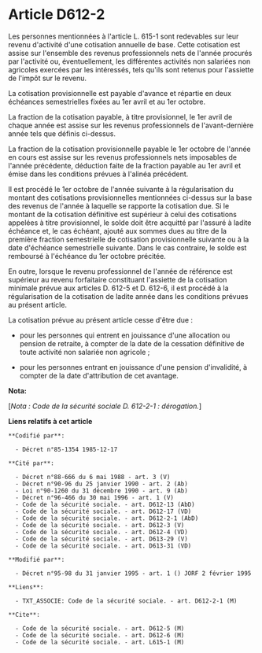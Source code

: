# Article D612-2

Les personnes mentionnées à l'article L. 615-1 sont redevables sur leur revenu d'activité d'une cotisation annuelle de base.
Cette cotisation est assise sur l'ensemble des revenus professionnels nets de l'année procurés par l'activité ou,
éventuellement, les différentes activités non salariées non agricoles exercées par les intéressés, tels qu'ils sont retenus
pour l'assiette de l'impôt sur le revenu. 

La cotisation provisionnelle est payable d'avance et répartie en deux échéances semestrielles fixées au 1er avril et au 1er
octobre.

La fraction de la cotisation payable, à titre provisionnel, le 1er avril de chaque année est assise sur les revenus
professionnels de l'avant-dernière année tels que définis ci-dessus.

La fraction de la cotisation provisionnelle payable le 1er octobre de l'année en cours est assise sur les revenus
professionnels nets imposables de l'année précédente, déduction faite de la fraction payable au 1er avril et émise dans les
conditions prévues à l'alinéa précédent.

Il est procédé le 1er octobre de l'année suivante à la régularisation du montant des cotisations provisionnelles mentionnées
ci-dessus sur la base des revenus de l'année à laquelle se rapporte la cotisation due. Si le montant de la cotisation
définitive est supérieur à celui des cotisations appelées à titre provisionnel, le solde doit être acquitté par l'assuré à
ladite échéance et, le cas échéant, ajouté aux sommes dues au titre de la première fraction semestrielle de cotisation
provisionnelle suivante ou à la date d'échéance semestrielle suivante. Dans le cas contraire, le solde est remboursé à
l'échéance du 1er octobre précitée.

En outre, lorsque le revenu professionnel de l'année de référence est supérieur au revenu forfaitaire constituant l'assiette
de la cotisation minimale prévue aux articles D. 612-5 et D. 612-6, il est procédé à la régularisation de la cotisation de
ladite année dans les conditions prévues au présent article.

La cotisation prévue au présent article cesse d'être due :

- pour les personnes qui entrent en jouissance d'une allocation ou pension de retraite, à compter de la date de la cessation
définitive de toute activité non salariée non agricole ;

- pour les personnes entrant en jouissance d'une pension d'invalidité, à compter de la date d'attribution de cet avantage.

**Nota:**

[*Nota : Code de la sécurité sociale D. 612-2-1 : dérogation.*]

**Liens relatifs à cet article**

	**Codifié par**:

	  - Décret n°85-1354 1985-12-17

	**Cité par**:

	  - Décret n°88-666 du 6 mai 1988 - art. 3 (V)
	  - Décret n°90-96 du 25 janvier 1990 - art. 2 (Ab)
	  - Loi n°90-1260 du 31 décembre 1990 - art. 9 (Ab)
	  - Décret n°96-466 du 30 mai 1996 - art. 1 (V)
	  - Code de la sécurité sociale. - art. D612-13 (AbD)
	  - Code de la sécurité sociale. - art. D612-17 (VD)
	  - Code de la sécurité sociale. - art. D612-2-1 (AbD)
	  - Code de la sécurité sociale. - art. D612-3 (V)
	  - Code de la sécurité sociale. - art. D612-4 (VD)
	  - Code de la sécurité sociale. - art. D613-29 (V)
	  - Code de la sécurité sociale. - art. D613-31 (VD)

	**Modifié par**:

	  - Décret n°95-98 du 31 janvier 1995 - art. 1 () JORF 2 février 1995

	**Liens**:

	  - TXT_ASSOCIE: Code de la sécurité sociale. - art. D612-2-1 (M)

	**Cite**:

	  - Code de la sécurité sociale. - art. D612-5 (M)
	  - Code de la sécurité sociale. - art. D612-6 (M)
	  - Code de la sécurité sociale. - art. L615-1 (M)
